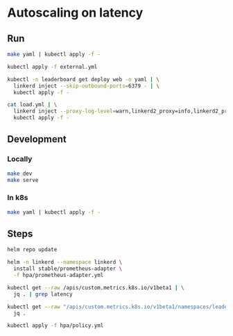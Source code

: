 # Autoscaling on latency

## Run

```bash
make yaml | kubectl apply -f -

kubectl apply -f external.yml

kubectl -n leaderboard get deploy web -o yaml | \
  linkerd inject --skip-outbound-ports=6379 - | \
  kubectl apply -f -

cat load.yml | \
  linkerd inject --proxy-log-level=warn,linkerd2_proxy=info,linkerd2_proxy::app::outbound::discovery=debug,tower_balance=trace - | \
  kubectl apply -f -
```

## Development

### Locally

```bash
make dev
make serve
```

### In k8s

```bash
make yaml | kubectl apply -f -
```

## Steps

```bash
helm repo update

helm -n linkerd --namespace linkerd \
  install stable/prometheus-adapter \
  -f hpa/prometheus-adapter.yml

kubectl get --raw /apis/custom.metrics.k8s.io/v1beta1 | \
  jq . | grep latency

kubectl get --raw "/apis/custom.metrics.k8s.io/v1beta1/namespaces/leaderboard/pods/*/response_latency_ms_99th" | \
  jq .

kubectl apply -f hpa/policy.yml
```
